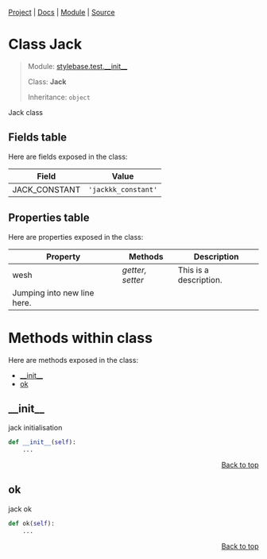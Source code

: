 [Project](https://github.com/pyrustic/stylebase#readme) | [Docs](https://github.com/pyrustic/stylebase/blob/master/docs/README.md) | [Module](https://github.com/pyrustic/stylebase/blob/master/docs/modules/stylebase/test/__init__/README.md) | [Source](https://github.com/pyrustic/stylebase/blob/master/stylebase/test/__init__.py)

# Class Jack
> Module: [stylebase.test.\_\_init\_\_](https://github.com/pyrustic/stylebase/blob/master/docs/modules/stylebase/test/__init__/README.md)
>
> Class: **Jack**
>
> Inheritance: `object`

Jack class

## Fields table
Here are fields exposed in the class:

| Field | Value |
| --- | --- |
| JACK\_CONSTANT | `'jackkk_constant'` |

## Properties table
Here are properties exposed in the class:

| Property | Methods | Description |
| --- | --- | --- |
| wesh | _getter, setter_ | This is a description.
Jumping into new line here. |

# Methods within class
Here are methods exposed in the class:
- [\_\_init\_\_](#__init__)
- [ok](#ok)

## \_\_init\_\_
jack initialisation

```python
def __init__(self):
    ...
```

<p align="right"><a href="##methods-within-jack">Back to top</a></p>

## ok
jack ok

```python
def ok(self):
    ...
```

<p align="right"><a href="##methods-within-jack">Back to top</a></p>
